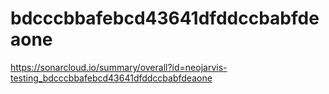 # bdcccbbafebcd43641dfddccbabfdeaone
https://sonarcloud.io/summary/overall?id=neojarvis-testing_bdcccbbafebcd43641dfddccbabfdeaone

